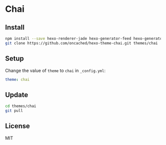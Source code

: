 # Chai

## Install

``` bash
npm install --save hexo-renderer-jade hexo-generator-feed hexo-generator-sitemap hexo-browsersync
git clone https://github.com/oncached/hexo-theme-chai.git themes/chai
```

## Setup

Change the value of `theme` to `chai` in `_config.yml`:

```yaml
theme: chai
```

## Update

``` bash
cd themes/chai 
git pull
```

## License

MIT
